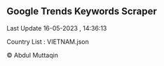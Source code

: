 

## Google Trends Keywords Scraper 
 
Last Update 16-05-2023 , 14:36:13

Country List :
VIETNAM.json



© Abdul Muttaqin 
